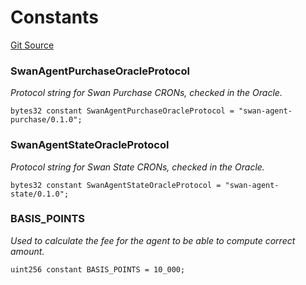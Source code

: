 # Constants
[Git Source](https://github.com/firstbatchxyz/swan-contracts/blob/d9d9060075900e963ed93f2465a5d30c142fcc35/src/Swan.sol)

### SwanAgentPurchaseOracleProtocol
*Protocol string for Swan Purchase CRONs, checked in the Oracle.*


```solidity
bytes32 constant SwanAgentPurchaseOracleProtocol = "swan-agent-purchase/0.1.0";
```

### SwanAgentStateOracleProtocol
*Protocol string for Swan State CRONs, checked in the Oracle.*


```solidity
bytes32 constant SwanAgentStateOracleProtocol = "swan-agent-state/0.1.0";
```

### BASIS_POINTS
*Used to calculate the fee for the agent to be able to compute correct amount.*


```solidity
uint256 constant BASIS_POINTS = 10_000;
```

